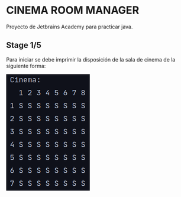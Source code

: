 # CINEMA ROOM MANAGER

Proyecto de Jetbrains Academy para practicar java.

## Stage 1/5
Para iniciar se debe imprimir la disposición de la sala de cinema de la siguiente forma:

![Sala de cinema](./Images/1-5.png "1-5")